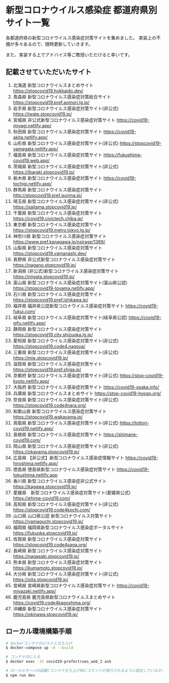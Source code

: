 # 新型コロナウイルス感染症 都道府県別サイト一覧

各都道府県の新型コロナウイルス感染症対策サイトを集めました。
実装上の不備が多々あるので、随時更新していきます。

また、実装する上でアドバイス等ご教授いただけると幸いです。

## 記載させていただいたサイト
1. 北海道 新型コロナウイルスまとめサイト https://stopcovid19.hokkaido.dev/
2. 青森県 新型コロナウイルス感染症対策総合サイト https://stopcovid19.pref.aomori.lg.jp/
3. 岩手県 新型コロナウイルス感染症対策サイト(非公式) https://iwate.stopcovid19.jp/
4. 宮城県 非公式新型コロナウイルス感染症対策サイト https://covid19-miyagi.netlify.app/
5. 秋田県 新型コロナウイルス感染症対策サイト https://covid19-akita.netlify.app/
6. 山形県 新型コロナウイルス感染症対策サイト(非公式) https://stopcovid19-yamagata.netlify.app/
7. 福島県 新型コロナウイルス感染症対策サイト https://fukushima-covid19.web.app/
8. 茨城県 新型コロナウイルス感染症対策サイト(非公式) https://ibaraki.stopcovid19.jp/
9. 栃木県 新型コロナウイルス感染症対策サイト https://covid19-tochigi.netlify.app/
10. 群馬県 新型コロナウイルス感染症対策サイト http://stopcovid19.pref.gunma.jp/
11. 埼玉県 新型コロナウイルス感染症対策サイト(非公式) https://saitama.stopcovid19.jp/
12. 千葉県 新型コロナウイルス感染症対策サイト https://covid19.civictech.chiba.jp/
13. 東京都 新型コロナウイルス感染症対策サイト https://stopcovid19.metro.tokyo.lg.jp/
14. 神奈川県 新型コロナウイルス感染症対策サイト https://www.pref.kanagawa.jp/osirase/1369/
15. 山梨県 新型コロナウイルス感染症対策サイト https://stopcovid19.yamanashi.dev/
16. 長野県 非公式新型コロナウイルス感染症対策サイト https://nagano.stopcovid19.jp/
17. 新潟県 (非公式)新型コロナウイルス感染症対策サイト https://niigata.stopcovid19.jp/
18. 富山県 新型コロナウイルス感染症対策サイト(富山県公認) https://stopcovid19-toyama.netlify.app/
19. 石川県 新型コロナウイルス感染症対策サイト https://stopcovid19.pref.ishikawa.jp/
20. 福井県 福井県公認新型コロナウイルス感染症対策サイト https://covid19-fukui.com/
21. 岐阜県 新型コロナウイルス感染症対策サイト(岐阜県公認) https://covid19-gifu.netlify.app/
22. 静岡県 新型コロナウイルス感染症対策サイト https://stopcovid19.city.shizuoka.lg.jp/
23. 愛知県 新型コロナウイルス感染症対策サイト(非公式) https://stopcovid19.code4.nagoya/
24. 三重県 新型コロナウイルス感染症対策サイト(非公式) https://mie.stopcovid19.jp/
25. 滋賀県 新型コロナウイルス感染症対策サイト https://stopcovid19.pref.shiga.jp/
26. 京都府 新型コロナウイルス感染症対策サイト(非公式) https://stop-covid19-kyoto.netlify.app/
27. 大阪府 新型コロナウイルス感染症対策サイト https://covid19-osaka.info/
28. 兵庫県 新型コロナウイルスまとめサイト https://stop-covid19-hyogo.org/
29. 奈良県 新型コロナウイルス感染症対策サイト(非公式) https://stopcovid19.code4nara.org/
30. 和歌山県 新型コロナウイルス感染症対策サイト https://stopcovid19.wakayama.jp/
31. 鳥取県 新型コロナウイルス感染症対策サイト(非公式) https://tottori-covid19.netlify.app/
32. 島根県 新型コロナウイルス感染症対策サイト https://shimane-covid19.com/
33. 岡山県 新型コロナウイルス感染症対策サイト(非公式) https://okayama.stopcovid19.jp/
34. 広島県 【非公式】新型コロナウイルス感染症情報サイト https://covid19-hiroshima.netlify.app/
35. 徳島県 徳島県新型コロナウイルス感染症対策サイト https://covid19-tokushima.netlify.app
36. 香川県 新型コロナウイルス感染症非公式サイト https://kagawa.stopcovid19.jp/
37. 愛媛県　新型コロナウイルス感染症対策サイト(愛媛県公式)　https://ehime-covid19.com/
38. 高知県 新型コロナウイルス感染症対策サイト(非公式) https://stopcovid19.code4kochi.com/
39. 山口県 山口県公認 新型コロナウイルス対策サイト https://yamaguchi.stopcovid19.jp/
40. 福岡県 福岡県新型コロナウイルス感染症ポータルサイト https://fukuoka.stopcovid19.jp/
41. 佐賀県 新型コロナウイルス感染症対策サイト https://stopcovid19.code4saga.org/
42. 長崎県 新型コロナウイルス感染症対策サイト https://nagasaki.stopcovid19.jp/
43. 熊本県 新型コロナウイルス感染症対策サイト https://kumamoto.stopcovid19.jp/
44. 大分県 新型コロナウイルス感染症対策サイト(非公式) https://oita.stopcovid19.jp/
45. 宮崎県 宮崎県新型コロナウイルス感染症対策サイト https://covid19-miyazaki.netlify.app/
46. 鹿児島県 鹿児島県新型コロナウイルスまとめサイト https://covid19.code4kagoshima.org/
47. 沖縄県 新型コロナウイルス感染症対策サイト https://okinawa.stopcovid19.jp/

## ローカル環境構築手順
```bash
# dockerコンテナのビルドと立ち上げ
$ docker-compose up -d --build

# コンテナ内に入る
$ docker exec -it covid19-prefectrues_web_1 ash

# ローカルサーバの起動(コンテナ立ち上げ時にコマンドが実行されるように設定しているが、動かない場合に)
$ npm run dev
```
